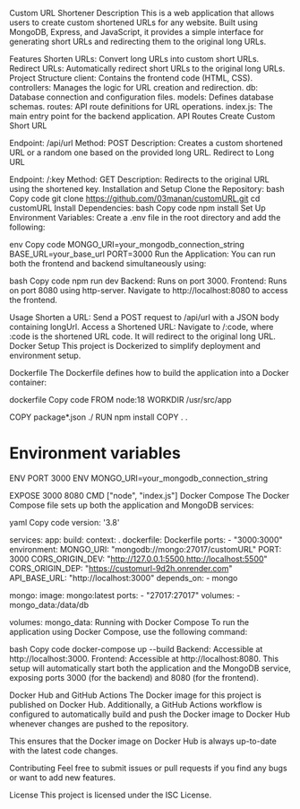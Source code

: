<!-- # Custom URL Shortener

# Description
This is a web application that allows users to create custom shortened URLs for any website. It is built using MongoDB, Express, and JavaScript.

# Features
1. Shorten long URLs to custom short URLs
2. Redirect short URLs to the original long URLs

# Project Structure
1. client: Contains the frontend code.
2. controllers: Handles the logic for URL creation and management.
3. db: Database configuration and connection details.
4. models: Defines the database schemas.
5. routes: API route definitions.
6. index.js: Main entry point of the application.

# API Routes
1. Create custom Short URL
Endpoint: /api/url
Method: POST
Description: Creates a custom shortened URL for the provided long URL. You can either create a custom one or a random one.
2. Redirect to Long URL
Endpoint: /:key
Method: GET
Description: Redirects to the original URL based on the shortened key.

# Installation and Setup
Clone the repository:


git clone https://github.com/03manan/customURL.git
cd customURL

# Install dependencies:
npm install

# Set up environment variables:
Create a .env file in the root directory and add the following:
1. MONGO_URI=your_mongodb_connection_string
2. BASE_URL=your_base_url
3. PORT=port_number

# Run the application:
npm run dev - server is listened on port 3000.
Open the index.html 

# Usage
1. Shorten a URL: Send a POST request to /api/url with a JSON body containing the longUrl.
2. Access a Shortened URL: Navigate to /:code where :code is the shortened URL code to be redirected to the original long URL.
Contributing
3. Feel free to submit issues or pull requests if you find any bugs or want to add new features. -->

Custom URL Shortener
Description
This is a web application that allows users to create custom shortened URLs for any website. Built using MongoDB, Express, and JavaScript, it provides a simple interface for generating short URLs and redirecting them to the original long URLs.

Features
Shorten URLs: Convert long URLs into custom short URLs.
Redirect URLs: Automatically redirect short URLs to the original long URLs.
Project Structure
client: Contains the frontend code (HTML, CSS).
controllers: Manages the logic for URL creation and redirection.
db: Database connection and configuration files.
models: Defines database schemas.
routes: API route definitions for URL operations.
index.js: The main entry point for the backend application.
API Routes
Create Custom Short URL

Endpoint: /api/url
Method: POST
Description: Creates a custom shortened URL or a random one based on the provided long URL.
Redirect to Long URL

Endpoint: /:key
Method: GET
Description: Redirects to the original URL using the shortened key.
Installation and Setup
Clone the Repository:
bash
Copy code
git clone https://github.com/03manan/customURL.git
cd customURL
Install Dependencies:
bash
Copy code
npm install
Set Up Environment Variables:
Create a .env file in the root directory and add the following:

env
Copy code
MONGO_URI=your_mongodb_connection_string
BASE_URL=your_base_url
PORT=3000
Run the Application:
You can run both the frontend and backend simultaneously using:

bash
Copy code
npm run dev
Backend: Runs on port 3000.
Frontend: Runs on port 8080 using http-server.
Navigate to http://localhost:8080 to access the frontend.

Usage
Shorten a URL: Send a POST request to /api/url with a JSON body containing longUrl.
Access a Shortened URL: Navigate to /:code, where :code is the shortened URL code. It will redirect to the original long URL.
Docker Setup
This project is Dockerized to simplify deployment and environment setup.

Dockerfile
The Dockerfile defines how to build the application into a Docker container:

dockerfile
Copy code
FROM node:18
WORKDIR /usr/src/app

COPY package*.json ./
RUN npm install
COPY . .

# Environment variables
ENV PORT 3000
ENV MONGO_URI=your_mongodb_connection_string

EXPOSE 3000 8080
CMD ["node", "index.js"]
Docker Compose
The Docker Compose file sets up both the application and MongoDB services:

yaml
Copy code
version: '3.8'

services:
  app:
    build:
      context: .
      dockerfile: Dockerfile
    ports:
      - "3000:3000"
    environment:
      MONGO_URI: "mongodb://mongo:27017/customURL"
      PORT: 3000
      CORS_ORIGIN_DEV: "http://127.0.0.1:5500,http://localhost:5500"
      CORS_ORIGIN_DEP: "https://customurl-9d2h.onrender.com"
      API_BASE_URL: "http://localhost:3000"
    depends_on:
      - mongo

  mongo:
    image: mongo:latest
    ports:
      - "27017:27017"
    volumes:
      - mongo_data:/data/db

volumes:
  mongo_data:
Running with Docker Compose
To run the application using Docker Compose, use the following command:

bash
Copy code
docker-compose up --build
Backend: Accessible at http://localhost:3000.
Frontend: Accessible at http://localhost:8080.
This setup will automatically start both the application and the MongoDB service, exposing ports 3000 (for the backend) and 8080 (for the frontend).

Docker Hub and GitHub Actions
The Docker image for this project is published on Docker Hub. Additionally, a GitHub Actions workflow is configured to automatically build and push the Docker image to Docker Hub whenever changes are pushed to the repository.

This ensures that the Docker image on Docker Hub is always up-to-date with the latest code changes.

Contributing
Feel free to submit issues or pull requests if you find any bugs or want to add new features.

License
This project is licensed under the ISC License.

